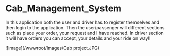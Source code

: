 # Cab_Management_System

In this application both the user and driver has to register themselves and then login to the application.
Then the user/passenger will different sections such as place your order, your request and I have reached.
In driver section it will have orders you can accept, your details and your ride on way!!

![image](/wwwroot/Images/Cab project.JPG)
